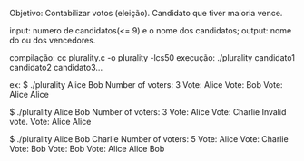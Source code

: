 Objetivo: Contabilizar votos (eleição). Candidato que tiver maioria vence.

input: numero de candidatos(<= 9) e o nome dos candidatos;
output: nome do ou dos vencedores.


compilação: cc plurality.c -o plurality -lcs50
execução: ./plurality candidato1 candidato2 candidato3...

ex:
$ ./plurality Alice Bob
Number of voters: 3
Vote: Alice
Vote: Bob
Vote: Alice
Alice

$ ./plurality Alice Bob
Number of voters: 3
Vote: Alice
Vote: Charlie
Invalid vote.
Vote: Alice
Alice

$ ./plurality Alice Bob Charlie
Number of voters: 5
Vote: Alice
Vote: Charlie
Vote: Bob
Vote: Bob
Vote: Alice
Alice
Bob
